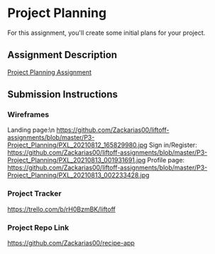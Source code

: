# Project Planning
For this assignment, you'll create some initial plans for your project.

## Assignment Description
[Project Planning Assignment](https://education.launchcode.org/liftoff/modules/assignments/project-planning)

## Submission Instructions

### Wireframes
Landing page:\n
https://github.com/Zackarias00/liftoff-assignments/blob/master/P3-Project_Planning/PXL_20210812_165829980.jpg
Sign in/Register:
https://github.com/Zackarias00/liftoff-assignments/blob/master/P3-Project_Planning/PXL_20210813_001931691.jpg
Profile page:
https://github.com/Zackarias00/liftoff-assignments/blob/master/P3-Project_Planning/PXL_20210813_002233428.jpg

### Project Tracker

https://trello.com/b/rH0BzmBK/liftoff

### Project Repo Link

https://github.com/Zackarias00/recipe-app

